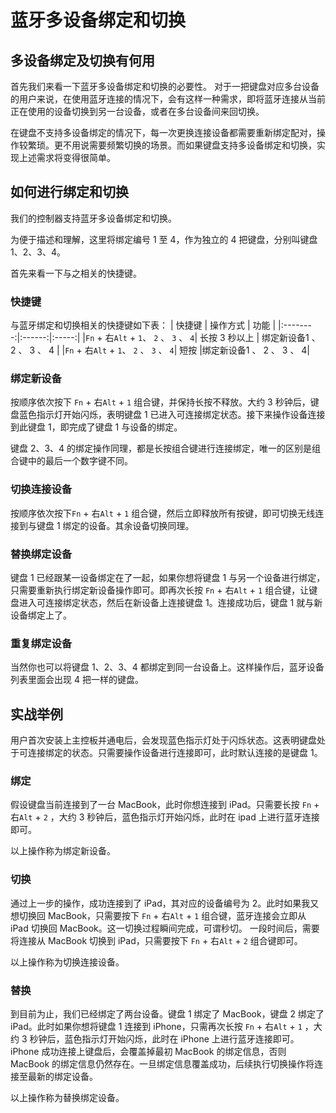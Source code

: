 # 蓝牙多设备绑定和切换

## 多设备绑定及切换有何用
首先我们来看一下蓝牙多设备绑定和切换的必要性。 对于一把键盘对应多台设备的用户来说，在使用蓝牙连接的情况下，会有这样一种需求，即将蓝牙连接从当前正在使用的设备切换到另一台设备，或者在多台设备间来回切换。

在键盘不支持多设备绑定的情况下，每一次更换连接设备都需要重新绑定配对，操作较繁琐。更不用说需要频繁切换的场景。而如果键盘支持多设备绑定和切换，实现上述需求将变得很简单。

## 如何进行绑定和切换
我们的控制器支持蓝牙多设备绑定和切换。

为便于描述和理解，这里将绑定编号 1 至 4，作为独立的 4 把键盘，分别叫键盘 1、2、3、4。

首先来看一下与之相关的快捷键。

### 快捷键
与蓝牙绑定和切换相关的快捷键如下表：
|  快捷键 | 操作方式    | 功能    |
|:--------:|:------:|:-----:|
|`Fn` + 右`Alt` + `1`、 `2` 、 `3` 、 `4`| 长按 3 秒以上 | 绑定新设备1 、 2 、 3 、 4 | 
|`Fn` + 右`Alt` + `1`、 `2` 、 `3` 、 `4`| 短按 |绑定新设备1 、 2 、 3 、 4| 

### 绑定新设备
按顺序依次按下 `Fn` + 右`Alt` + `1` 组合键，并保持长按不释放。大约 3 秒钟后，键盘蓝色指示灯开始闪烁，表明键盘 1 已进入可连接绑定状态。接下来操作设备连接到此键盘 1，即完成了键盘 1 与设备的绑定。

键盘 2、3、4 的绑定操作同理，都是长按组合键进行连接绑定，唯一的区别是组合键中的最后一个数字键不同。

### 切换连接设备
按顺序依次按下`Fn` + 右`Alt` + `1` 组合键，然后立即释放所有按键，即可切换无线连接到与键盘 1 绑定的设备。其余设备切换同理。

### 替换绑定设备
键盘 1 已经跟某一设备绑定在了一起，如果你想将键盘 1 与另一个设备进行绑定，只需要重新执行绑定新设备操作即可。即再次长按 `Fn` + 右`Alt` + `1` 组合键，让键盘进入可连接绑定状态，然后在新设备上连接键盘 1。连接成功后，键盘 1 就与新设备绑定上了。

### 重复绑定设备
当然你也可以将键盘 1、2、3、4 都绑定到同一台设备上。这样操作后，蓝牙设备列表里面会出现 4 把一样的键盘。

## 实战举例
用户首次安装上主控板并通电后，会发现蓝色指示灯处于闪烁状态。这表明键盘处于可连接绑定的状态。只需要操作设备进行连接即可，此时默认连接的是键盘 1。

### 绑定
假设键盘当前连接到了一台 MacBook，此时你想连接到 iPad。只需要长按 `Fn` + 右`Alt` + `2` ，大约 3 秒钟后，蓝色指示灯开始闪烁，此时在 ipad 上进行蓝牙连接即可。

以上操作称为绑定新设备。

### 切换
通过上一步的操作，成功连接到了 iPad，其对应的设备编号为 2。此时如果我又想切换回 MacBook，只需要按下 `Fn` + 右`Alt` + `1` 组合键，蓝牙连接会立即从 iPad 切换回 MacBook。这一切换过程瞬间完成，可谓秒切。 一段时间后，需要将连接从 MacBook 切换到 iPad，只需要按下 `Fn` + 右`Alt` + `2` 组合键即可。

以上操作称为切换连接设备。

### 替换
到目前为止，我们已经绑定了两台设备。键盘 1 绑定了 MacBook，键盘 2 绑定了 iPad。此时如果你想将键盘 1 连接到 iPhone，只需再次长按 `Fn` + 右`Alt` + `1` ，大约 3 秒钟后，蓝色指示灯开始闪烁，此时在 iPhone 上进行蓝牙连接即可。iPhone 成功连接上键盘后，会覆盖掉最初 MacBook 的绑定信息，否则 MacBook 的绑定信息仍然存在。一旦绑定信息覆盖成功，后续执行切换操作将连接至最新的绑定设备。

以上操作称为替换绑定设备。
